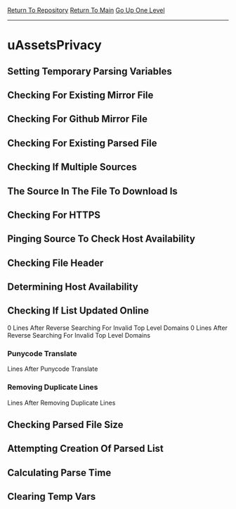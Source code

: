 [Return To Repository](https://github.com/DigitalWarrior/piholeparser/)
[Return To Main](https://github.com/DigitalWarrior/piholeparser/blob/master/RecentRunLogs/Mainlog.md)
[Go Up One Level](https://github.com/DigitalWarrior/piholeparser/blob/master/RecentRunLogs/TopLevelScripts/30-Processing-External-Blacklists.md)
____________________________________
# uAssetsPrivacy
## Setting Temporary Parsing Variables
## Checking For Existing Mirror File
## Checking For Github Mirror File
## Checking For Existing Parsed File
## Checking If Multiple Sources
## The Source In The File To Download Is
## Checking For HTTPS
## Pinging Source To Check Host Availability
## Checking File Header
## Determining Host Availability
## Checking If List Updated Online
0 Lines After Reverse Searching For Invalid Top Level Domains
0 Lines After Reverse Searching For Invalid Top Level Domains
### Punycode Translate
 Lines After Punycode Translate
### Removing Duplicate Lines
 Lines After Removing Duplicate Lines
## Checking Parsed File Size
## Attempting Creation Of Parsed List
## Calculating Parse Time
## Clearing Temp Vars

